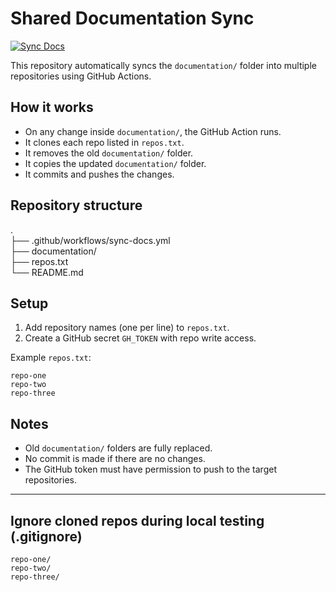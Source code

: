 # Shared Documentation Sync

[![Sync Docs](https://github.com/erifyc1/CREATE-shared/actions/workflows/sync-docs.yml/badge.svg)](https://github.com/erifyc1/CREATE-shared/actions/workflows/sync-docs.yml)

This repository automatically syncs the `documentation/` folder into multiple repositories using GitHub Actions.

## How it works

-   On any change inside `documentation/`, the GitHub Action runs.
-   It clones each repo listed in `repos.txt`.
-   It removes the old `documentation/` folder.
-   It copies the updated `documentation/` folder.
-   It commits and pushes the changes.

## Repository structure

.  
├── .github/workflows/sync-docs.yml  
├── documentation/  
├── repos.txt  
└── README.md

## Setup

1. Add repository names (one per line) to `repos.txt`.
2. Create a GitHub secret `GH_TOKEN` with repo write access.

Example `repos.txt`:

```
repo-one
repo-two
repo-three
```

## Notes

-   Old `documentation/` folders are fully replaced.
-   No commit is made if there are no changes.
-   The GitHub token must have permission to push to the target repositories.

---

## Ignore cloned repos during local testing (.gitignore)

```
repo-one/
repo-two/
repo-three/
```
